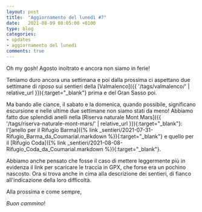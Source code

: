 ```yaml
---
layout: post
title:  "Aggiornamento del lunedì #7"
date:   2021-08-09 08:05:00 +0100
type: blog
categories: 
- updates
- aggiornamento del lunedì
comments: true
---
```

Oh my gosh! Agosto inoltrato e ancora non siamo in ferie! 

Teniamo duro ancora una settimana e poi dalla prossima ci aspettano due settimane di _riposo_ sui sentieri della [Valmalenco]({{ '/tags/valmalenco/' | relative_url }}){:target="_blank"} prima e del Gran Sasso poi.

Ma bando alle ciance, il sabato e la domenica, quando possibile, significano escursione e nelle ultime due settimane non siamo stati da meno!
Abbiamo fatto due splendidi anelli nella [Riserva naturale Mont Mars]({{ '/tags/riserva-naturale-mont-mars/' | relative_url }}){:target="_blank"}: l'[anello per il Rifugio Barma]({% link _sentieri/2021-07-31-Rifugio_Barma_da_Coumarial.markdown %}){:target="_blank"} e quello per il [Rifugio Coda]({% link _sentieri/2021-08-08-Rifugio_Coda_da_Coumarial.markdown %}){:target="_blank"}.

Abbiamo anche pensato che fosse il caso di mettere leggermente più in evidenza il link per scaricare le traccia in GPX, che forse era un pochino nascosto. Ora si trova anche in cima alla descrizione dei sentieri, di fianco all'indicazione della loro difficoltà.

Alla prossima e come sempre,

_Buon cammino_!
